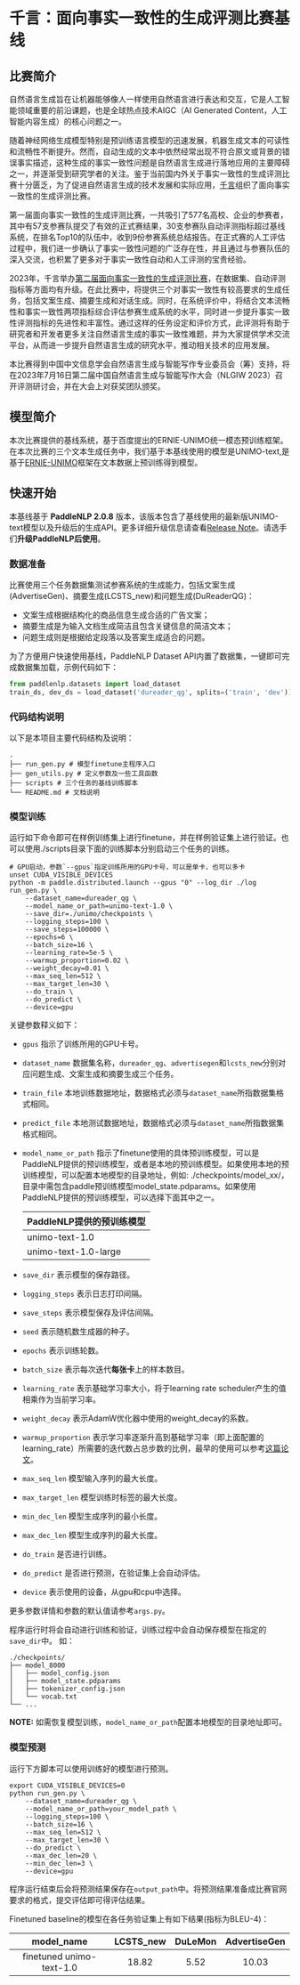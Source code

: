 # 千言：面向事实一致性的生成评测比赛基线

## 比赛简介

自然语言生成旨在让机器能够像人一样使用自然语言进行表达和交互，它是人工智能领域重要的前沿课题，也是全球热点技术AIGC（AI Generated Content，人工智能内容生成）的核心问题之一。

随着神经网络生成模型特别是预训练语言模型的迅速发展，机器生成文本的可读性和流畅性不断提升。然而，自动生成的文本中依然经常出现不符合原文或背景的错误事实描述，这种生成的事实一致性问题是自然语言生成进行落地应用的主要障碍之一，并逐渐受到研究学者的关注。鉴于当前国内外关于事实一致性的生成评测比赛十分匮乏，为了促进自然语言生成的技术发展和实际应用，[千言](https://www.luge.ai/#/)组织了面向事实一致性的生成评测比赛。

第一届面向事实一致性的生成评测比赛，一共吸引了577名高校、企业的参赛者，其中有57支参赛队提交了有效的正式赛结果，30支参赛队自动评测指标超过基线系统，在排名Top10的队伍中，收到9份参赛系统总结报告。在正式赛的人工评估过程中，我们进一步确认了事实一致性问题的广泛存在性，并且通过与参赛队伍的深入交流，也积累了更多对于事实一致性自动和人工评测的宝贵经验。

2023年，千言举办[第二届面向事实一致性的生成评测比赛](https://aistudio.baidu.com/aistudio/competition/detail/726/0/introduction)，在数据集、自动评测指标等方面均有升级。在此比赛中，将提供三个对事实一致性有较高要求的生成任务，包括文案生成、摘要生成和对话生成。同时，在系统评价中，将结合文本流畅性和事实一致性两项指标综合评估参赛生成系统的水平，同时进一步提升事实一致性评测指标的先进性和丰富性。通过这样的任务设定和评价方式，此评测将有助于研究者和开发者更多关注自然语言生成的事实一致性难题，并为大家提供学术交流平台，从而进一步提升自然语言生成的研究水平，推动相关技术的应用发展。

本比赛得到中国中文信息学会自然语言生成与智能写作专业委员会（筹）支持，将在2023年7月16日第二届中国自然语言生成与智能写作大会（NLGIW 2023）召开评测研讨会，并在大会上对获奖团队颁奖。

## 模型简介
本次比赛提供的基线系统，基于百度提出的ERNIE-UNIMO统一模态预训练框架。在本次比赛的三个文本生成任务中，我们基于本基线使用的模型是UNIMO-text,是基于[ERNIE-UNIMO](https://arxiv.org/pdf/2012.15409.pdf)框架在文本数据上预训练得到模型。

## 快速开始

本基线基于 **PaddleNLP 2.0.8** 版本，该版本包含了基线使用的最新版UNIMO-text模型以及升级后的生成API。更多详细升级信息请查看[Release Note](https://github.com/PaddlePaddle/PaddleNLP/releases/tag/v2.0.8)。请选手们**升级PaddleNLP后使用**。

### 数据准备

比赛使用三个任务数据集测试参赛系统的生成能力，包括文案生成(AdvertiseGen)、摘要生成(LCSTS_new)和问题生成(DuReaderQG)：

- 文案生成根据结构化的商品信息生成合适的广告文案；
- 摘要生成是为输入文档生成简洁且包含关键信息的简洁文本；
- 问题生成则是根据给定段落以及答案生成适合的问题。

为了方便用户快速使用基线，PaddleNLP Dataset API内置了数据集，一键即可完成数据集加载，示例代码如下：

```python
from paddlenlp.datasets import load_dataset
train_ds, dev_ds = load_dataset('dureader_qg', splits=('train', 'dev'))
```

### 代码结构说明

以下是本项目主要代码结构及说明：

```text
.
├── run_gen.py # 模型finetune主程序入口
├── gen_utils.py # 定义参数及一些工具函数
├── scripts # 三个任务的基线训练脚本
└── README.md # 文档说明
```

### 模型训练

运行如下命令即可在样例训练集上进行finetune，并在样例验证集上进行验证。也可以使用./scripts目录下面的训练脚本分别启动三个任务的训练。

```shell
# GPU启动，参数`--gpus`指定训练所用的GPU卡号，可以是单卡，也可以多卡
unset CUDA_VISIBLE_DEVICES
python -m paddle.distributed.launch --gpus "0" --log_dir ./log run_gen.py \
    --dataset_name=dureader_qg \
    --model_name_or_path=unimo-text-1.0 \
    --save_dir=./unimo/checkpoints \
    --logging_steps=100 \
    --save_steps=100000 \
    --epochs=6 \
    --batch_size=16 \
    --learning_rate=5e-5 \
    --warmup_proportion=0.02 \
    --weight_decay=0.01 \
    --max_seq_len=512 \
    --max_target_len=30 \
    --do_train \
    --do_predict \
    --device=gpu
```

关键参数释义如下：
- `gpus` 指示了训练所用的GPU卡号。
- `dataset_name` 数据集名称，`dureader_qg`、`advertisegen`和`lcsts_new`分别对应问题生成、文案生成和摘要生成三个任务。
- `train_file` 本地训练数据地址，数据格式必须与`dataset_name`所指数据集格式相同。
- `predict_file` 本地测试数据地址，数据格式必须与`dataset_name`所指数据集格式相同。
- `model_name_or_path` 指示了finetune使用的具体预训练模型，可以是PaddleNLP提供的预训练模型，或者是本地的预训练模型。如果使用本地的预训练模型，可以配置本地模型的目录地址，例如: ./checkpoints/model_xx/，目录中需包含paddle预训练模型model_state.pdparams。如果使用PaddleNLP提供的预训练模型，可以选择下面其中之一。

   | PaddleNLP提供的预训练模型        |
   |---------------------------------|
   | unimo-text-1.0      |
   | unimo-text-1.0-large |

- `save_dir` 表示模型的保存路径。
- `logging_steps` 表示日志打印间隔。
- `save_steps` 表示模型保存及评估间隔。
- `seed` 表示随机数生成器的种子。
- `epochs` 表示训练轮数。
- `batch_size` 表示每次迭代**每张卡**上的样本数目。
- `learning_rate` 表示基础学习率大小，将于learning rate scheduler产生的值相乘作为当前学习率。
- `weight_decay` 表示AdamW优化器中使用的weight_decay的系数。
- `warmup_proportion` 表示学习率逐渐升高到基础学习率（即上面配置的learning_rate）所需要的迭代数占总步数的比例，最早的使用可以参考[这篇论文](https://arxiv.org/pdf/1706.02677.pdf)。
- `max_seq_len` 模型输入序列的最大长度。
- `max_target_len` 模型训练时标签的最大长度。
- `min_dec_len` 模型生成序列的最小长度。
- `max_dec_len` 模型生成序列的最大长度。
- `do_train` 是否进行训练。
- `do_predict` 是否进行预测，在验证集上会自动评估。
- `device` 表示使用的设备，从gpu和cpu中选择。

更多参数详情和参数的默认值请参考`args.py`。

程序运行时将会自动进行训练和验证，训练过程中会自动保存模型在指定的`save_dir`中。
如：
```text
./checkpoints/
├── model_8000
│   ├── model_config.json
│   ├── model_state.pdparams
│   ├── tokenizer_config.json
│   └── vocab.txt
└── ...
```

**NOTE:** 如需恢复模型训练，`model_name_or_path`配置本地模型的目录地址即可。

### 模型预测

运行下方脚本可以使用训练好的模型进行预测。

```shell
export CUDA_VISIBLE_DEVICES=0
python run_gen.py \
    --dataset_name=dureader_qg \
    --model_name_or_path=your_model_path \
    --logging_steps=100 \
    --batch_size=16 \
    --max_seq_len=512 \
    --max_target_len=30 \
    --do_predict \
    --max_dec_len=20 \
    --min_dec_len=3 \
    --device=gpu
```

程序运行结束后会将预测结果保存在`output_path`中。将预测结果准备成比赛官网要求的格式，提交评估即可得评估结果。

Finetuned baseline的模型在各任务验证集上有如下结果(指标为BLEU-4)：

|       model_name        | LCSTS_new | DuLeMon |    AdvertiseGen    |
| :-----------------------------: | :---: | :-----------: | :-------------------: |
|   finetuned unimo-text-1.0    | 18.82 | 5.52 |     10.03     |
